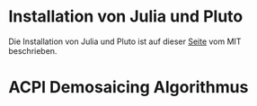 # Installation von Julia und Pluto

Die Installation von Julia und Pluto ist auf dieser [Seite](https://computationalthinking.mit.edu/Fall20/installation/) vom MIT beschrieben.

# ACPI Demosaicing Algorithmus

